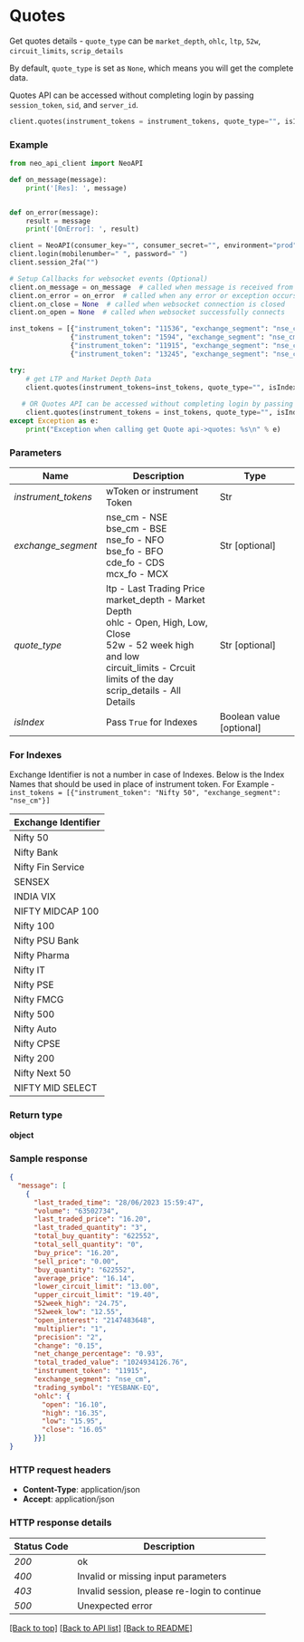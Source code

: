 # **Quotes**
Get quotes details - `quote_type` can be `market_depth`, `ohlc`, `ltp`, `52w`, `circuit_limits`, `scrip_details` <br/>

By default, `quote_type` is set as `None`, which means you will get the complete data.<br/>

Quotes API can be accessed without completing login by passing `session_token`, `sid`, and `server_id`.

```python
client.quotes(instrument_tokens = instrument_tokens, quote_type="", isIndex=False, session_token="", sid="", server_id="")
```

### Example

```python
from neo_api_client import NeoAPI

def on_message(message):
    print('[Res]: ', message)


def on_error(message):
    result = message
    print('[OnError]: ', result)

client = NeoAPI(consumer_key="", consumer_secret="", environment="prod", access_token=None, neo_fin_key=None)
client.login(mobilenumber=" ", password=" ")
client.session_2fa("")

# Setup Callbacks for websocket events (Optional)
client.on_message = on_message  # called when message is received from websocket
client.on_error = on_error  # called when any error or exception occurs in code or websocket
client.on_close = None  # called when websocket connection is closed
client.on_open = None  # called when websocket successfully connects

inst_tokens = [{"instrument_token": "11536", "exchange_segment": "nse_cm"},
               {"instrument_token": "1594", "exchange_segment": "nse_cm"},
               {"instrument_token": "11915", "exchange_segment": "nse_cm"},
               {"instrument_token": "13245", "exchange_segment": "nse_cm"}]

try:
    # get LTP and Market Depth Data
    client.quotes(instrument_tokens=inst_tokens, quote_type="", isIndex=False)
    
   # OR Quotes API can be accessed without completing login by passing session_token, sid, and server_id
    client.quotes(instrument_tokens = inst_tokens, quote_type="", isIndex=False, session_token="", sid="",server_id="")
except Exception as e:
    print("Exception when calling get Quote api->quotes: %s\n" % e)

```
### Parameters

| Name                | Description                                                                                         | Type                   |
|---------------------|-----------------------------------------------------------------------------------------------------|------------------------|
| *instrument_tokens* | wToken or instrument Token                                                                          | Str                    |
| *exchange_segment*  | nse_cm - NSE<br/>bse_cm - BSE<br/>nse_fo - NFO<br/>bse_fo - BFO<br/>cde_fo - CDS<br/>mcx_fo - MCX   | Str [optional]         |
| *quote_type*        | ltp - Last Trading Price<br/>market_depth - Market Depth<br/>ohlc - Open, High, Low, Close<br/>52w - 52 week high and low<br/>circuit_limits - Crcuit limits of the day<br/>scrip_details - All Details                                 | Str [optional]         |
| *isIndex*           | Pass `True` for Indexes                                                                                       | Boolean value [optional]  |

### For Indexes
Exchange Identifier is not a number in case of Indexes. Below is the Index Names that should be used in place of instrument token. 
For Example - `inst_tokens = [{"instrument_token": "Nifty 50", "exchange_segment": "nse_cm"}]`

| Exchange Identifier   |
|--------|
| Nifty 50<br/> |
| Nifty Bank<br/> |
| Nifty Fin Service<br/> |
| SENSEX<br/> |
| INDIA VIX<br/> |
| NIFTY MIDCAP 100<br/> |
| Nifty 100<br/> |
| Nifty PSU Bank<br/> |
| Nifty Pharma<br/> |
| Nifty IT<br/> |
| Nifty PSE<br/> |
| Nifty FMCG<br/> |
| Nifty 500<br/> |
| Nifty Auto<br/> |
| Nifty CPSE<br/> |
| Nifty 200<br/> |
| Nifty Next 50<br/> |
| NIFTY MID SELECT <br/> |

### Return type

**object**

### Sample response

```json
{
  "message": [
    {
      "last_traded_time": "28/06/2023 15:59:47",
      "volume": "63502734",
      "last_traded_price": "16.20",
      "last_traded_quantity": "3",
      "total_buy_quantity": "622552",
      "total_sell_quantity": "0",
      "buy_price": "16.20",
      "sell_price": "0.00",
      "buy_quantity": "622552",
      "average_price": "16.14",
      "lower_circuit_limit": "13.00",
      "upper_circuit_limit": "19.40",
      "52week_high": "24.75",
      "52week_low": "12.55",
      "open_interest": "2147483648",
      "multiplier": "1",
      "precision": "2",
      "change": "0.15",
      "net_change_percentage": "0.93",
      "total_traded_value": "1024934126.76",
      "instrument_token": "11915",
      "exchange_segment": "nse_cm",
      "trading_symbol": "YESBANK-EQ",
      "ohlc": {
        "open": "16.10",
        "high": "16.35",
        "low": "15.95",
        "close": "16.05"
      }}]
}


```

### HTTP request headers

 - **Content-Type**: application/json
 - **Accept**: application/json

### HTTP response details
| Status Code | Description                                  |
|-------------|----------------------------------------------|
| *200*       | ok                                           |
| *400*       | Invalid or missing input parameters          |
| *403*       | Invalid session, please re-login to continue |
| *500*       | Unexpected error                             |

[[Back to top]](#) [[Back to API list]](../README.md#documentation-for-api-endpoints)  [[Back to README]](../README.md)

